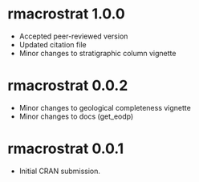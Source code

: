 # rmacrostrat 1.0.0

* Accepted peer-reviewed version
* Updated citation file
* Minor changes to stratigraphic column vignette

# rmacrostrat 0.0.2

* Minor changes to geological completeness vignette
* Minor changes to docs (get_eodp)

# rmacrostrat 0.0.1

* Initial CRAN submission.
